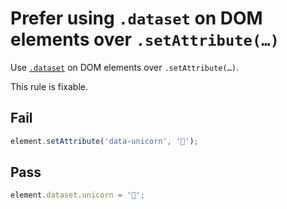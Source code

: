 # Prefer using `.dataset` on DOM elements over `.setAttribute(…)`

Use [`.dataset`](https://developer.mozilla.org/en-US/docs/Web/API/HTMLElement/dataset) on DOM elements over `.setAttribute(…)`.

This rule is fixable.


## Fail

```js
element.setAttribute('data-unicorn', '🦄');
```


## Pass

```js
element.dataset.unicorn = '🦄';
```
